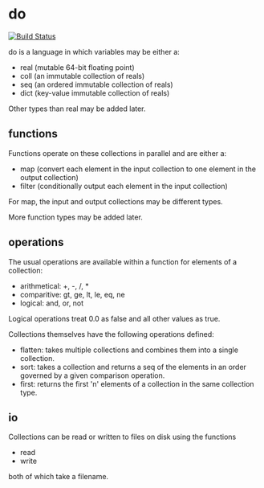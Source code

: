 do
===
[![Build Status](https://drone.io/github.com/dominichamon/do/status.png)](https://drone.io/github.com/dominichamon/do/latest)

do is a language in which variables may be either a:

* real (mutable 64-bit floating point)
* coll (an immutable collection of reals)
* seq (an ordered immutable collection of reals)
* dict (key-value immutable collection of reals)

Other types than real may be added later.

functions
---------

Functions operate on these collections in parallel and are either a:

* map (convert each element in the input collection to one element in the output
    collection)
* filter (conditionally output each element in the input collection)

For map, the input and output collections may be different types.

More function types may be added later.

operations
----------
The usual operations are available within a function for elements of a
collection:

* arithmetical: +, -, /, *
* comparitive: gt, ge, lt, le, eq, ne
* logical: and, or, not

Logical operations treat 0.0 as false and all other values as true.

Collections themselves have the following operations defined:

* flatten: takes multiple collections and combines them into a single
collection.
* sort: takes a collection and returns a seq of the elements in an order
governed by a given comparison operation.
* first: returns the first 'n' elements of a collection in the same collection
type.

io
--
Collections can be read or written to files on disk using the functions

* read
* write

both of which take a filename.
